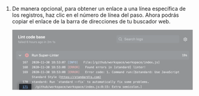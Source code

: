1. De manera opcional, para obtener un enlace a una línea específica de los registros, haz clic en el número de línea del paso. Ahora podrás copiar el enlace de la barra de direcciones de tu buscador web.

   ![Botón para copiar enlace](/assets/images/help/repository/copy-link-button-updated-2.png)
